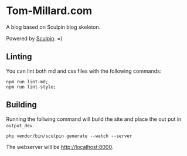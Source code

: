 Tom-Millard.com
=====================

A blog based on Sculpin blog skeleton.

Powered by [Sculpin](http://sculpin.io). =)

Linting
--------

You can lint both md and css files with the following commands:

```
npm run lint-md;
npm run lint-style;
```

Building
--------

Running the follwing command will build the site and place the out put in `output_dev`. 

`php vendor/bin/sculpin generate --watch --server`

The webserver will be [http://localhost:8000](http://localhost:8000).

